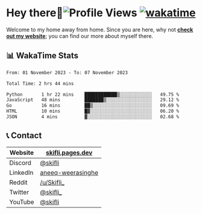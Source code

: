 # Hey there:wave:![Profile Views](https://komarev.com/ghpvc/?username=skifli) [![wakatime](https://wakatime.com/badge/user/b4317b02-0c6d-457b-82a4-a448b8a8d1df.svg)](https://wakatime.com/@b4317b02-0c6d-457b-82a4-a448b8a8d1df)

Welcome to my home away from home. Since you are here, why not [**check out my website**](https://skifli.pages.dev); you can find our more about myself there.

## 📊 WakaTime Stats

<!--START_SECTION:waka-->

```txt
From: 01 November 2023 - To: 07 November 2023

Total Time: 2 hrs 44 mins

Python       1 hr 22 mins    ████████████▒░░░░░░░░░░░░   49.75 %
JavaScript   48 mins         ███████▒░░░░░░░░░░░░░░░░░   29.12 %
Go           16 mins         ██▒░░░░░░░░░░░░░░░░░░░░░░   09.69 %
HTML         10 mins         █▓░░░░░░░░░░░░░░░░░░░░░░░   06.20 %
JSON         4 mins          ▓░░░░░░░░░░░░░░░░░░░░░░░░   02.68 %
```

<!--END_SECTION:waka-->

## 📞 Contact

| Website  | [skifli.pages.dev](https://skifli.pages.dev)                       |
|----------|--------------------------------------------------------------------|
| Discord  | [@skifli](https://discord.com/users/1072069875993956372)           |
| LinkedIn | [aneeq-weerasinghe](https://www.linkedin.com/in/aneeq-weerasinghe) |
| Reddit   | [/u/Skifli_](https://www.reddit.com/user/skifli_)                  |
| Twitter  | [@skifli_](https://twitter.com/@skifli_)                           |
| YouTube  | [@skifli](https://www.youtube.com/channel/@skifli)                 |
